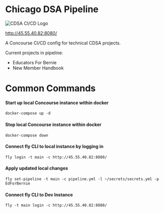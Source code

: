 # Chicago DSA Pipeline

![CDSA CI/CD Logo](https://raw.githubusercontent.com/ChicagoDSA/Concourse-CI-CD/master/cdsa-cicd-logo.png)

http://45.55.40.82:8080/

A Concourse CI/CD config for technical CDSA projects.

Current projects in pipeline:
- Educators For Bernie
- New Member Handbook

# Common Commands

#### Start up local Concourse instance within docker
`
docker-compose up -d
`

#### Stop local Concourse instance within docker
`
docker-compose down
`

#### Connect fly CLI to local instance by logging in
`
fly login -t main -c http://45.55.40.82:8080/
`

#### Apply updated local changes
`
fly set-pipeline -t main -c pipeline.yml -l ~/secrets/secrets.yml -p EdForBernie 
`

#### Connect fly CLI to Dev Instance
`
fly -t main login -c http://45.55.40.82:8080/ 
`







